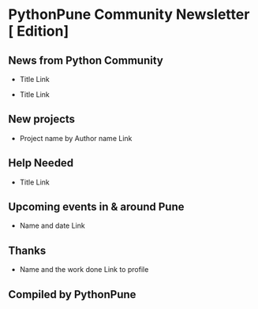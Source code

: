 # PythonPune Community Newsletter [<month> <year> Edition]

## News from Python Community
<!-- Add selected news links from the latest issue:
https://github.com/pythonpune/meetup-talks/issues?q=is:issue+is:open+label:newsletter
-->

* Title
  Link

* Title
  Link

## New projects
<!-- Add link to any project started by community members (not limited
to PythonPune) -->
* Project name by Author name
  Link

## Help Needed
<!-- Add link to any open issues where PythonPune group members can
help -->
* Title
  Link

## Upcoming events in & around Pune
<!-- Add link to upcoming workshops, conferences (can be from other
places around the world) -->
* Name and date
  Link

## Thanks
<!-- Add link to thank community members, don't forget to add name of
venue sponsors, hosts of the meetup/event -->
* Name and the work done
  Link to profile

## Compiled by PythonPune
<!-- Add names of people who sent news links on the newsletter
collection issue -->
